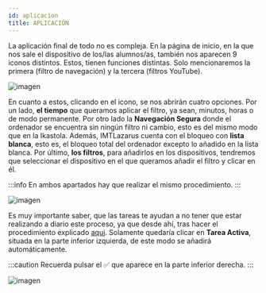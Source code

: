 ```yaml
---
id: aplicacion
title: APLICACIÓN
---
```


La aplicación final de todo no es compleja. En la página de inicio, en la que nos sale el dispositivo de los/las alumnos/as, también nos aparecen 9 iconos distintos. Estos, tienen funciones distintas. Solo mencionaremos la primera (filtro de navegación) y la tercera (filtros YouTube). 

![imagen](https://i.ibb.co/yqDQqKY/Aplicacion11.jpg)


En cuanto a estos, clicando en el icono, se nos abrirán cuatro opciones. Por un lado, **el tiempo** que queramos aplicar el filtro, ya sean, minutos, horas o de modo permanente. Por otro lado la **Navegación Segura** donde el ordenador se encuentra sin ningún filtro ni cambio, esto es del mismo modo que en la Ikastola. Además, IMTLazarus cuenta con el bloqueo con **lista blanca**, esto es, el bloqueo total del ordenador excepto lo añadido en la lista blanca. Por último, **los filtros**, para añadirlos en los dispositivos, tendremos que seleccionar el dispositivo en el que queramos añadir el filtro y clicar en él.

:::info
En ambos apartados hay que realizar el mismo procedimiento.
:::

![imagen](https://i.ibb.co/BPb91f8/aplicaion2.jpg)

Es muy importante saber, que las tareas te ayudan a no tener que estar realizando a diario este proceso, ya que desde ahí, tras hacer el procedimiento explicado [aqui](https://kirikino.wiki/docs/filtro-libre). Solamente quedaría clicar en **Tarea Activa**, situada en la parte inferior izquierda, de este modo se añadirá automáticamente.

:::caution
Recuerda pulsar el ✅ que aparece en la parte inferior derecha.
:::

![imagen](https://i.ibb.co/86ht7JK/aplicacion3.jpg)

